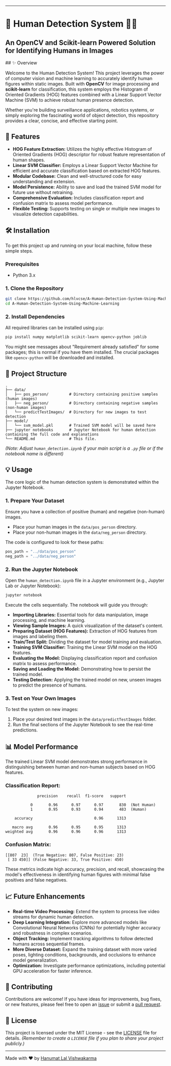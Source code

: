 -----

# 🚶 Human Detection System 🚶‍♀️

## An OpenCV and Scikit-learn Powered Solution for Identifying Humans in Images

[](https://www.python.org/)
[](https://opencv.org/)
[](https://scikit-learn.org/stable/)
[](https://www.google.com/search?q=LICENSE) \#\# ✨ Overview

Welcome to the Human Detection System\! This project leverages the power of computer vision and machine learning to accurately identify human figures within static images. Built with **OpenCV** for image processing and **scikit-learn** for classification, this system employs the Histogram of Oriented Gradients (HOG) features combined with a Linear Support Vector Machine (SVM) to achieve robust human presence detection.

Whether you're building surveillance applications, robotics systems, or simply exploring the fascinating world of object detection, this repository provides a clear, concise, and effective starting point.

## 🚀 Features

  * **HOG Feature Extraction:** Utilizes the highly effective Histogram of Oriented Gradients (HOG) descriptor for robust feature representation of human shapes.
  * **Linear SVM Classifier:** Employs a Linear Support Vector Machine for efficient and accurate classification based on extracted HOG features.
  * **Modular Codebase:** Clean and well-structured code for easy understanding and extension.
  * **Model Persistence:** Ability to save and load the trained SVM model for future use without retraining.
  * **Comprehensive Evaluation:** Includes classification report and confusion matrix to assess model performance.
  * **Flexible Testing:** Supports testing on single or multiple new images to visualize detection capabilities.

## 🛠️ Installation

To get this project up and running on your local machine, follow these simple steps.

### Prerequisites

  * Python 3.x

### 1\. Clone the Repository

```bash
git clone https://github.com/hlvcse/A-Human-Detection-System-Using-Machine-Learning.git
cd A-Human-Detection-System-Using-Machine-Learning
```



### 2\. Install Dependencies

All required libraries can be installed using `pip`:

```bash
pip install numpy matplotlib scikit-learn opencv-python joblib
```

You might see messages about "Requirement already satisfied" for some packages; this is normal if you have them installed. The crucial packages like `opencv-python` will be downloaded and installed.

## 📁 Project Structure

```
.
├── data/
│   ├── pos_person/         # Directory containing positive samples (human images)
│   ├── neg_person/         # Directory containing negative samples (non-human images)
│   └── predictTestImages/  # Directory for new images to test detection
├── model/
│   └── svm_model.pkl       # Trained SVM model will be saved here
├── jupyter notebooks       # Jupyter Notebook for human detection containing the full code and explanations
└── README.md               # This file.
```

*(Note: Adjust `human_detection.ipynb` if your main script is a `.py` file or if the notebook name is different)*

## 💡 Usage

The core logic of the human detection system is demonstrated within the Jupyter Notebook.

### 1\. Prepare Your Dataset

Ensure you have a collection of positive (human) and negative (non-human) images.

  * Place your human images in the `data/pos_person` directory.
  * Place your non-human images in the `data/neg_person` directory.

The code is configured to look for these paths:

```python
pos_path = "../data/pos_person"
neg_path = "../data/neg_person"
```

### 2\. Run the Jupyter Notebook

Open the `human_detection.ipynb` file in a Jupyter environment (e.g., Jupyter Lab or Jupyter Notebook):

```bash
jupyter notebook
```

Execute the cells sequentially. The notebook will guide you through:

  * **Importing Libraries:** Essential tools for data manipulation, image processing, and machine learning.
  * **Viewing Sample Images:** A quick visualization of the dataset's content.
  * **Preparing Dataset (HOG Features):** Extraction of HOG features from images and labeling them.
  * **Train/Test Split:** Dividing the dataset for model training and evaluation.
  * **Training SVM Classifier:** Training the Linear SVM model on the HOG features.
  * **Evaluating the Model:** Displaying classification report and confusion matrix to assess performance.
  * **Saving and Loading the Model:** Demonstrating how to persist the trained model.
  * **Testing Detection:** Applying the trained model on new, unseen images to predict the presence of humans.

### 3\. Test on Your Own Images

To test the system on new images:

1.  Place your desired test images in the `data/predictTestImages` folder.
2.  Run the final sections of the Jupyter Notebook to see the real-time predictions.

## 📊 Model Performance

The trained Linear SVM model demonstrates strong performance in distinguishing between human and non-human subjects based on HOG features.

### Classification Report:

```
              precision    recall  f1-score   support

           0       0.96      0.97      0.97       830  (Not Human)
           1       0.95      0.93      0.94       483  (Human)

    accuracy                           0.96      1313

   macro avg       0.96      0.95      0.95      1313
weighted avg       0.96      0.96      0.96      1313
```

### Confusion Matrix:

```
[[807  23]  (True Negative: 807, False Positive: 23)
 [ 33 450]] (False Negative: 33, True Positive: 450)
```

These metrics indicate high accuracy, precision, and recall, showcasing the model's effectiveness in identifying human figures with minimal false positives and false negatives.

## 📈 Future Enhancements

  * **Real-time Video Processing:** Extend the system to process live video streams for dynamic human detection.
  * **Deep Learning Integration:** Explore more advanced models like Convolutional Neural Networks (CNNs) for potentially higher accuracy and robustness in complex scenarios.
  * **Object Tracking:** Implement tracking algorithms to follow detected humans across sequential frames.
  * **More Diverse Dataset:** Expand the training dataset with more varied poses, lighting conditions, backgrounds, and occlusions to enhance model generalization.
  * **Optimization:** Investigate performance optimizations, including potential GPU acceleration for faster inference.

## 🤝 Contributing

Contributions are welcome\! If you have ideas for improvements, bug fixes, or new features, please feel free to open an [issue](https://www.google.com/search?q=https://github.com/hlvcse/A-Human-Detection-System-Using-Machine-Learning/issues) or submit a [pull request](https://www.google.com/search?q=https://github.com/hlvcse/A-Human-Detection-System-Using-Machine-Learning/pulls).


## 📄 License

This project is licensed under the MIT License - see the [LICENSE](https://www.google.com/search?q=LICENSE) file for details.
*(Remember to create a `LICENSE` file if you plan to share your project publicly.)*

-----

Made with ❤️ by [Hanumat Lal Vishwakarma](https://www.google.com/search?q=https://github.com/hlvcse)
